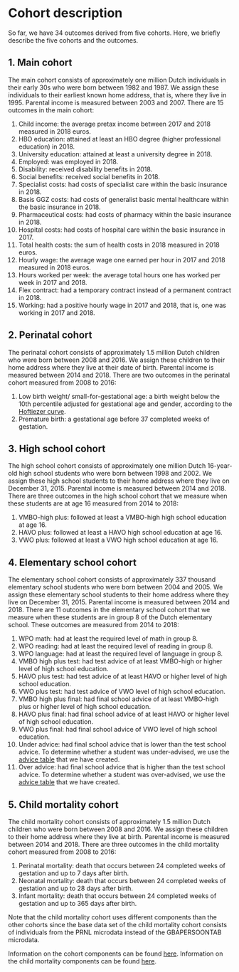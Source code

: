# Cohort description
So far, we have 34 outcomes derived from five cohorts. Here, we briefly describe the five cohorts and the outcomes. 

## 1. Main cohort
The main cohort consists of approximately one million Dutch individuals in their early 30s who were born between 1982 and 1987. We assign these individuals to their earliest known home address, that is, where they live in 1995. Parental income is measured between 2003 and 2007. There are 15 outcomes in the main cohort:

1. Child income: the average pretax income between 2017 and 2018 measured in 2018 euros.
2. HBO education: attained at least an HBO degree (higher professional education) in 2018.
3. University education: attained at least a university degree in 2018.
4. Employed: was employed in 2018.
5. Disability: received disability benefits in 2018. 
6. Social benefits: received social benefits in 2018.
7. Specialist costs: had costs of specialist care within the basic insurance in 2018.
8. Basis GGZ costs: had costs of generalist basic mental healthcare within the basic insurance in 2018. 
9. Pharmaceutical costs: had costs of pharmacy within the basic insurance in 2018.
10. Hospital costs: had costs of hospital care within the basic insurance in 2017.
11. Total health costs: the sum of health costs in 2018 measured in 2018 euros.
12. Hourly wage: the average wage one earned per hour in 2017 and 2018 measured in 2018 euros.
13. Hours worked per week: the average total hours one has worked per week in 2017 and 2018.
14. Flex contract: had a temporary contract instead of a permanent contract in 2018. 
15. Working: had a positive hourly wage in 2017 and 2018, that is, one was working in 2017 and 2018.

## 2. Perinatal cohort
The perinatal cohort consists of approximately 1.5 million Dutch children who were born between 2008 and 2016. We assign these children to their home address where they live at their date of birth. Parental income is measured between 2014 and 2018. There are two outcomes in the perinatal cohort measured from 2008 to 2016:

1. Low birth weight/ small-for-gestational age: a birth weight below the 10th percentile adjusted for gestational age and gender, according to the [Hoftiezer curve]( https://github.com/sodascience/kansenkaart_preprocessing/blob/cbs_updated/resources/Hoftiezer_Geboortegewicht%20curves.xlsx). 
2. Premature birth: a gestational age before 37 completed weeks of gestation. 

## 3. High school cohort
The high school cohort consists of approximately one million Dutch 16-year-old high school students who were born between 1998 and 2002. We assign these high school students to their home address where they live on December 31, 2015. Parental income is measured between 2014 and 2018. There are three outcomes in the high school cohort that we measure when these students are at age 16 measured from 2014 to 2018:

1. VMBO-high plus: followed at least a VMBO-high high school education at age 16.
2. HAVO plus: followed at least a HAVO high school education at age 16.
3. VWO plus: followed at least a VWO high school education at age 16.

## 4. Elementary school cohort
The elementary school cohort consists of approximately 337 thousand elementary school students who were born between 2004 and 2005. We assign these elementary school students to their home address where they live on December 31, 2015. Parental income is measured between 2014 and 2018. There are 11 outcomes in the elementary school cohort that we measure when these students are in group 8 of the Dutch elementary school. These outcomes are measured from 2014 to 2018:

1. WPO math: had at least the required level of math in group 8.
2. WPO reading: had at least the required level of reading in group 8.
3. WPO language: had at least the required level of language in group 8.
4. VMBO high plus test: had test advice of at least VMBO-high or higher level of high school education.
5. HAVO plus test: had test advice of at least HAVO or higher level of high school education.
6. VWO plus test: had test advice of VWO level of high school education.
7. VMBO high plus final: had final school advice of at least VMBO-high plus or higher level of high school education.
8. HAVO plus final: had final school advice of at least HAVO or higher level of high school education.
9. VWO plus final: had final school advice of VWO level of high school education.
10. Under advice: had final school advice that is lower than the test school advice. To determine whether a student was under-advised, we use the [advice table]( https://github.com/sodascience/kansenkaart_preprocessing/blob/main/resources/vo_advisering.xlsx) that we have created. 
11. Over advice: had final school advice that is higher than the test school advice. To determine whether a student was over-advised, we use the [advice table]( https://github.com/sodascience/kansenkaart_preprocessing/blob/main/resources/vo_advisering.xlsx) that we have created.

## 5. Child mortality cohort
The child mortality cohort consists of approximately 1.5 million Dutch children who were born between 2008 and 2016. We assign these children to their home address where they live at birth. Parental income is measured between 2014 and 2018. There are three outcomes in the child mortality cohort measured from 2008 to 2016:

1. Perinatal mortality: death that occurs between 24 completed weeks of gestation and up to 7 days after birth.
2. Neonatal mortality: death that occurs between 24 completed weeks of gestation and up to 28 days after birth.
3. Infant mortality: death that occurs between 24 completed weeks of gestation and up to 365 days after birth.

Note that the child mortality cohort uses different components than the other cohorts since the base data set of the child mortality cohort consists of individuals from the PRNL microdata instead of the GBAPERSOONTAB microdata. 

Information on the cohort components can be found [here]( https://github.com/sodascience/kansenkaart_preprocessing/blob/cbs_updated/resources/documentation/COMPONENTS.md). Information on the child mortality components can be found [here]( https://github.com/sodascience/kansenkaart_preprocessing/blob/cbs_updated/resources/documentation/CHILD_MORTALITY_COHORT.md).



